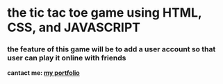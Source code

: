 # the tic tac toe game using HTML, CSS, and JAVASCRIPT

### the feature of this game will be to add a user account so that user can play it online with friends


**cantact me: [my portfolio ](https://ruceldev.web.app)**
